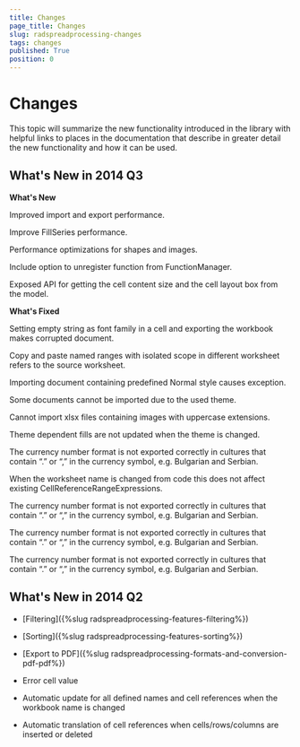 ```yaml
---
title: Changes
page_title: Changes
slug: radspreadprocessing-changes
tags: changes
published: True
position: 0
---
```


# Changes



This topic will summarize the new functionality introduced in the library with helpful links to places in the documentation that describe in greater detail the new functionality and how it can be used.

## What's New in 2014 Q3

__What's New__

Improved import and export performance.
        

Improve FillSeries performance.
        

Performance optimizations for shapes and images.
        

Include option to unregister function from FunctionManager.
        

Exposed API for getting the cell content size and the cell layout box from the model.
        

__What's Fixed__

Setting empty string as font family in a cell and exporting the workbook makes corrupted document.
        

Copy and paste named ranges with isolated scope in different worksheet refers to the source worksheet.
        

Importing document containing predefined Normal style causes exception.
        

Some documents cannot be imported due to the used theme.
        

Cannot import xlsx files containing images with uppercase extensions.
        

Theme dependent fills are not updated when the theme is changed.
        

The currency number format is not exported correctly in cultures that contain “.” or “,” in the currency symbol, e.g. Bulgarian and Serbian.
        

When the worksheet name is changed from code this does not affect existing CellReferenceRangeExpressions.
        

The currency number format is not exported correctly in cultures that contain “.” or “,” in the currency symbol, e.g. Bulgarian and Serbian.
        

The currency number format is not exported correctly in cultures that contain “.” or “,” in the currency symbol, e.g. Bulgarian and Serbian.
        

The currency number format is not exported correctly in cultures that contain “.” or “,” in the currency symbol, e.g. Bulgarian and Serbian.
        

## What's New in 2014 Q2

* [Filtering]({%slug radspreadprocessing-features-filtering%})

* [Sorting]({%slug radspreadprocessing-features-sorting%})

* [Export to PDF]({%slug radspreadprocessing-formats-and-conversion-pdf-pdf%})

* Error cell value
            

* Automatic update for all defined names and cell references when the workbook name is changed
            

* Automatic translation of cell references when cells/rows/columns are inserted or deleted
            
